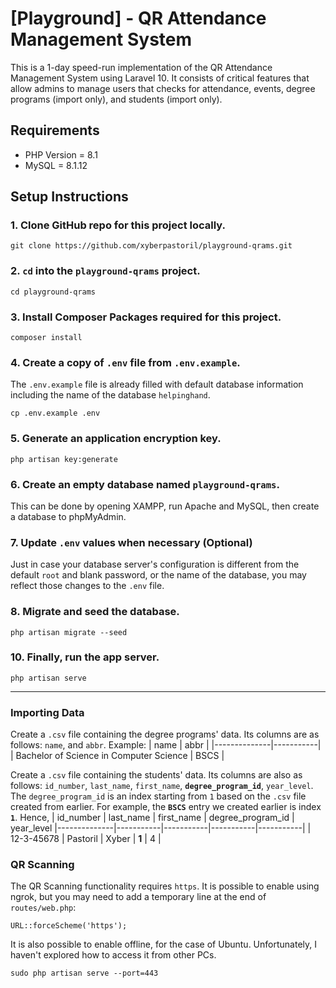 # [Playground] - QR Attendance Management System

This is a 1-day speed-run implementation of the QR Attendance Management System using Laravel 10. It consists of critical features that allow admins to manage users that checks for attendance, events, degree programs (import only), and students (import only).

## Requirements
- PHP Version = 8.1
- MySQL = 8.1.12

## Setup Instructions
### 1. Clone GitHub repo for this project locally.
```
git clone https://github.com/xyberpastoril/playground-qrams.git
```

### 2. `cd` into the `playground-qrams` project.
```
cd playground-qrams
```

### 3. Install Composer Packages required for this project.
```
composer install
```

### 4. Create a copy of `.env` file from `.env.example`. 
The `.env.example` file is already filled with default database information including the name of the database `helpinghand`.
```
cp .env.example .env
```

### 5. Generate an application encryption key.
```
php artisan key:generate
```

### 6. Create an empty database named `playground-qrams`.
This can be done by opening XAMPP, run Apache and MySQL, then create a database to phpMyAdmin.

### 7. Update `.env` values when necessary (Optional)
Just in case your database server's configuration is different from the default `root` and blank password, or the name of the database, you may reflect those changes to the `.env` file.

### 8. Migrate and seed the database.
```
php artisan migrate --seed
```

### 10. Finally, run the app server.
```
php artisan serve
```
---

### Importing Data

Create a `.csv` file containing the degree programs' data. Its columns are as follows: `name`, and `abbr`.
Example:
| name         | abbr     |
|--------------|-----------|
| Bachelor of Science in Computer Science | BSCS     |

Create a `.csv` file containing the students' data. Its columns are also as follows: `id_number`, `last_name`, `first_name`, **`degree_program_id`**, `year_level`. The `degree_program_id` is an index starting from `1` based on the `.csv` file created from earlier.
For example, the **`BSCS`** entry we created earlier is index **`1`**. Hence,
| id_number       | last_name     | first_name       | degree_program_id      | year_level
|--------------|-----------|-----------|-----------|-----------|
| 12-3-45678 | Pastoril     | Xyber | **1** | 4 |

### QR Scanning
The QR Scanning functionality requires `https`. It is possible to enable using ngrok, but you may need to add a temporary line at the end of `routes/web.php`:
```
URL::forceScheme('https');
```

It is also possible to enable offline, for the case of Ubuntu. Unfortunately, I haven't explored how to access it from other PCs.
```
sudo php artisan serve --port=443
```
